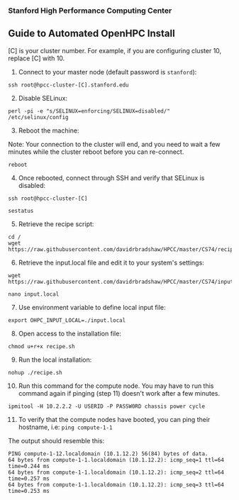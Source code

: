 ### Stanford High Performance Computing Center

## Guide to Automated OpenHPC Install

[C] is your cluster number. For example, if you are configuring cluster 10, replace [C] with 10. 

1. Connect to your master node (default password is `stanford`):
```
ssh root@hpcc-cluster-[C].stanford.edu
```

2. Disable SELinux:
```
perl -pi -e "s/SELINUX=enforcing/SELINUX=disabled/" /etc/selinux/config
```

3. Reboot the machine:

Note: Your connection to the cluster will end, and you need to wait a few minutes while the cluster reboot before you can re-connect. 
```
reboot
```

4. Once rebooted, connect through SSH and verify that SELinux is disabled:
```
ssh root@hpcc-cluster-[C]

sestatus
```

5. Retrieve the recipe script:
```
cd /
wget https://raw.githubusercontent.com/davidrbradshaw/HPCC/master/CS74/recipe.sh
```

6. Retrieve the input.local file and edit it to your system's settings:
```
wget https://raw.githubusercontent.com/davidrbradshaw/HPCC/master/CS74/input.local

nano input.local
```

7. Use environment variable to define local input file:
```
export OHPC_INPUT_LOCAL=./input.local
```

8. Open access to the installation file:
```
chmod u+r+x recipe.sh
```

9. Run the local installation:
```
nohup ./recipe.sh
```

10. Run this command for the compute node. You may have to run this command again if pinging (step 11) doesn't work after a few minutes.
```
ipmitool -H 10.2.2.2 -U USERID -P PASSW0RD chassis power cycle
```

11. To verify that the compute nodes have booted, you can ping their hostname, i.e:
```ping compute-1-1```

The output should resemble this:
```
PING compute-1-12.localdomain (10.1.12.2) 56(84) bytes of data.
64 bytes from compute-1-1.localdomain (10.1.12.2): icmp_seq=1 ttl=64 time=0.244 ms
64 bytes from compute-1-1.localdomain (10.1.12.2): icmp_seq=2 ttl=64 time=0.257 ms
64 bytes from compute-1-1.localdomain (10.1.12.2): icmp_seq=3 ttl=64 time=0.253 ms
```
